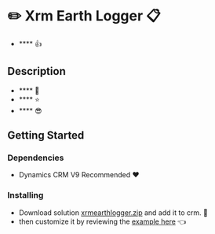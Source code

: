 # :pencil2: Xrm Earth Logger :clipboard:

* **** :+1:

## Description

* **** :running:
* **** :star:
* **** :sunglasses:

## Getting Started

### Dependencies

* Dynamics CRM V9 Recommended :heart:

### Installing

* Download solution [xrmearthlogger.zip](https://drive.google.com/file/d/14_sOnTFyQybD69Yr0KXw1Po36aGu58nr/view?usp=sharing) and add it to crm. :floppy_disk:
* then customize it by reviewing the [example here](https://drive.google.com/drive/folders/1TqphqroZjoSX_5LiWJWiFe3lh3IZOUaE?usp=sharing) :point_left:
